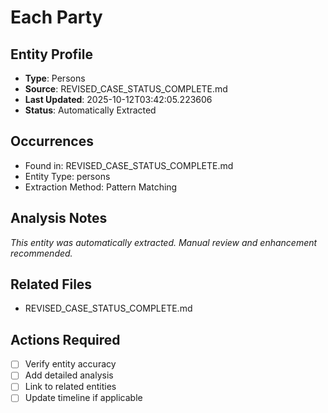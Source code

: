 # Each Party

## Entity Profile
- **Type**: Persons
- **Source**: REVISED_CASE_STATUS_COMPLETE.md
- **Last Updated**: 2025-10-12T03:42:05.223606
- **Status**: Automatically Extracted

## Occurrences
- Found in: REVISED_CASE_STATUS_COMPLETE.md
- Entity Type: persons
- Extraction Method: Pattern Matching

## Analysis Notes
*This entity was automatically extracted. Manual review and enhancement recommended.*

## Related Files
- REVISED_CASE_STATUS_COMPLETE.md

## Actions Required
- [ ] Verify entity accuracy
- [ ] Add detailed analysis
- [ ] Link to related entities
- [ ] Update timeline if applicable
